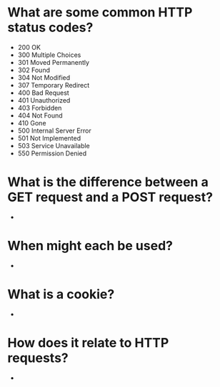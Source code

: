 # What are some common HTTP status codes?
  * 200 OK
  * 300 Multiple Choices
  * 301 Moved Permanently
  * 302 Found
  * 304 Not Modified
  * 307 Temporary Redirect
  * 400 Bad Request
  * 401 Unauthorized
  * 403 Forbidden
  * 404 Not Found
  * 410 Gone
  * 500 Internal Server Error
  * 501 Not Implemented
  * 503 Service Unavailable
  * 550 Permission Denied
  

# What is the difference between a GET request and a POST request?
  *
# When might each be used?
  *
# What is a cookie?
  *
# How does it relate to HTTP requests?
  *
